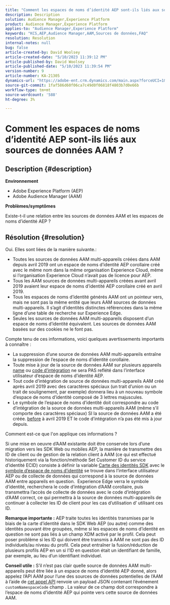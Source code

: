```yaml
---
title: "Comment les espaces de noms d’identité AEP sont-ils liés aux sources de données AAM ?"
description: Description
solution: Audience Manager,Experience Platform
product: Audience Manager,Experience Platform
applies-to: "Audience Manager,Experience Platform"
keywords: "KCS,AEP,Audience Manager,AAM,Sources de données,FAQ"
resolution: Resolution
internal-notes: null
bug: false
article-created-by: David Woolsey
article-created-date: "5/10/2023 11:39:12 PM"
article-published-by: David Woolsey
article-published-date: "5/10/2023 11:39:54 PM"
version-number: 9
article-number: KA-21305
dynamics-url: "https://adobe-ent.crm.dynamics.com/main.aspx?forceUCI=1&pagetype=entityrecord&etn=knowledgearticle&id=8306bedd-8bef-ed11-8849-6045bd006b3d"
source-git-commit: 1faf586d60f06ca7c49d0f06818f4803b7d0e66b
workflow-type: tm+mt
source-wordcount: '588'
ht-degree: 3%

---
```


# Comment les espaces de noms d’identité AEP sont-ils liés aux sources de données AAM ?

## Description {#description}


<b>Environnement</b>

- Adobe Experience Platform (AEP)
- Adobe Audience Manager (AAM)


<b>Problèmes/symptômes</b>

Existe-t-il une relation entre les sources de données AAM et les espaces de noms d’identité AEP ?


## Résolution {#resolution}


Oui. Elles sont liées de la manière suivante.:

- Toutes les sources de données AAM multi-appareils créées dans AAM depuis avril 2019 ont un espace de noms d’identité AEP corollaire créé avec le même nom dans la même organisation Experience Cloud, même si l’organisation Experience Cloud n’avait pas de licence pour AEP.
- Tous les AAM sources de données multi-appareils créées avant avril 2019 avaient leur espace de noms d’identité AEP corollaire créé en avril 2019.
- Tous les espaces de noms d’identité générés AAM ont un pointeur vers, mais ne sont pas la même entité que leurs AAM sources de données multi-appareils. Il s’agit d’identités distinctes référencées dans la même ligne d’une table de recherche sur Experience Edge.
- Seules les sources de données AAM multi-appareils disposent d’un espace de noms d’identité équivalent. Les sources de données AAM basées sur des cookies ne le font pas.


Compte tenu de ces informations, voici quelques avertissements importants à connaître :

- La suppression d’une source de données AAM multi-appareils entraîne la suppression de l’espace de noms d’identité corollaire.
- Toute mise à jour de la source de données AAM sur plusieurs appareils <u>name</u> ou <u>code d’intégration</u> ne sera PAS reflété dans l’interface utilisateur d’espace de noms d’identité AEP.
- Tout code d’intégration de source de données multi-appareils AAM créé après avril 2019 avec des caractères spéciaux (un trait d’union ou un trait de soulignement, par exemple) donnera lieu à un nouveau symbole d’espace de noms d’identité composé de 3 lettres majuscules.
- Le symbole de l’espace de noms d’identité doit correspondre au code d’intégration de la source de données multi-appareils AAM (même s’il comporte des caractères spéciaux) SI la source de données AAM a été créée. <u>before</u> à avril 2019 ET le code d’intégration n’a pas été mis à jour depuis.


Comment est-ce que l&#39;on applique ces informations ?

Si une mise en oeuvre d’AAM existante doit être conservée lors d’une migration vers les SDK Web ou mobiles AEP, la manière de transmettre des ID de client ou de gestion de la relation client à AAM (ce qui est effectué historiquement via la fonction/méthode Set Customer ID du service d’identité ECID) consiste à définir la variable [Carte des identités SDK](https://experienceleague.adobe.com/docs/experience-platform/edge/identity/overview.html?lang=en) avec le <u>symbole d’espace de noms d’identité</u> se trouve dans l’interface utilisateur AEP ou de collecte de données qui correspond à la source de données AAM entre appareils en question.  Experience Edge verra le symbole d’identité, recherchera le code d’intégration d’AAM corollaire, puis transmettra l’accès de collecte de données avec le code d’intégration d’AAM correct, ce qui permettra à la source de données multi-appareils de continuer à collecter les ID de client pour les cas d’utilisation d’ utilisant ces ID.

<b>Remarque importante :</b> AEP traite toutes les identités transmises par le biais de la carte d’identité dans le SDK Web AEP (ou autre) comme des identités pouvant être groupées, même si les espaces de noms d’identité en question ne sont pas liés à un champ XDM activé par le profil. Cela peut poser problème si les ID qui doivent être transmis à AAM ne sont pas des ID individuels/au niveau du profil. Cela peut entraîner la fusion/réduction de plusieurs profils AEP en un si l’ID en question était un identifiant de famille, par exemple, au lieu d’un identifiant individuel.

<b>Conseil utile :</b> S’il n’est pas clair quelle source de données AAM multi-appareils peut être liée à un espace de noms d’identité AEP donné, alors appelez l’API AAM pour l’une des sources de données potentielles de l’AAM à l’aide de [cet appel API](https://bank.demdex.com/portal/api/v1/openapi.yaml) renvoie un payload JSON contenant l’événement `customNamespaceCode` champ . La valeur de ce champ doit correspondre à l’espace de noms d’identité AEP qui pointe vers cette source de données AAM.


